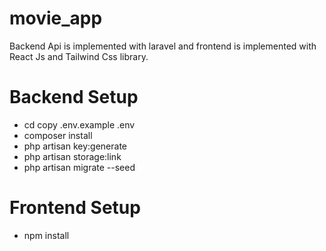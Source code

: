 # movie_app
 
Backend Api is implemented with laravel and frontend is implemented with React Js and Tailwind Css library.

# Backend Setup
- cd copy .env.example .env
- composer install
- php artisan key:generate
- php artisan storage:link
- php artisan migrate --seed

# Frontend Setup
- npm install

